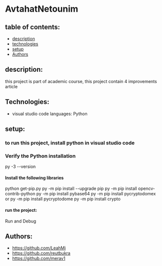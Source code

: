 # AvtahatNetounim
## table of contents:
* [description](#description:)
* [technologies](#Technologies:)
* [setup](#setup:)
* [Authors](#Authors)

## description:
this project is part of academic course, 
this project contain 4 improvements article
## Technologies:
* visual studio code
languages: Python

## setup:
### to run this project, install python in visual studio code
### Verify the Python installation 
py -3 --version
#### Install the following libraries
python get-pip.py
py -m pip install --upgrade pip 
py -m pip install opencv-contrib-python
py -m pip install pybase64
py -m pip install pycryptodomex or py -m pip install pycryptodome
py -m pip install crypto 
#### run the project:
Run and Debug

## Authors:
* https://github.com/LeahMi
* https://github.com/reutbukra
* https://github.com/merav1

